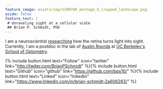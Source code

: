 ```yaml
---
feature_image: assets/img/S20076R_montage_6_cropped_landscape.png
aside: false
feature_text: |
 # Unraveling sight at a cellular scale
 ## Brian P. Schmidt, PhD
---
```


I am a neuroscientist [researching][research] how the retina turns light into sight. Currently, I am a postdoc in the lab of [Austin Roorda][RoordaLab] at [UC Berkeley's][UCB] [School of Optometry][Opto]. 


{% include button.html text="Follow" icon="twitter" link="http://twiter.com/BrianPSchmidt" %}{% include button.html text="Github" icon="github" link="https://github.com/bps10/" %}{% include button.html text="Linked" icon="linkedin" link="https://www.linkedin.com/in/brian-schmidt-2a606263/" %}


[research]: /research/
[RoordaLab]: roorda.vision.berkeley.edu
[UCB]: https://www.berkeley.edu/
[Opto]: https://optometry.berkeley.edu/ 
[Neuro]: http://depts.washington.edu/neurogrd/
[NeitzLab]: http://neitzvision.com/


